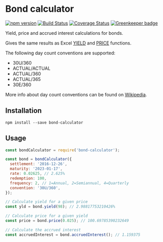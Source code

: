 # Bond calculator

[![npm version](https://badge.fury.io/js/bond-calculator.svg)](https://badge.fury.io/js/bond-calculator)
[![Build Status](https://travis-ci.org/goldwasserexchange/bond-calculator.svg?branch=master)](https://travis-ci.org/goldwasserexchange/bond-calculator)
[![Coverage Status](https://coveralls.io/repos/github/goldwasserexchange/bond-calculator/badge.svg?branch=master)](https://coveralls.io/github/goldwasserexchange/bond-calculator?branch=master)
[![Greenkeeper badge](https://badges.greenkeeper.io/goldwasserexchange/bond-calculator.svg)](https://greenkeeper.io/)

Yield, price and accrued interest calculations for bonds.

Gives the same results as Excel [YIELD](https://support.office.com/en-US/article/YIELD-function-F5F5CA43-C4BD-434F-8BD2-ED3C9727A4FE) and [PRICE](https://support.office.com/en-us/article/PRICE-function-3ea9deac-8dfa-436f-a7c8-17ea02c21b0a) functions.

The following day count conventions are supported:
* 30U/360
* ACTUAL/ACTUAL
* ACTUAL/360
* ACTUAL/365
* 30E/360

More info about day count conventions can be found on [Wikipedia](https://en.wikipedia.org/wiki/Day_count_convention).

## Installation
```
npm install --save bond-calculator
```

## Usage
```javascript
const bondCalculator = require('bond-calculator');

const bond = bondCalculator({
  settlement: '2016-12-26',
  maturity: '2023-01-17',
  rate: 0.02625, // 2.625%
  redemption: 100,
  frequency: 2, // 1=Annual, 2=Semiannual, 4=Quarterly
  convention: '30U/360',
});

// Calculate yield for a given price
const yld = bond.yield(98); // 2.98817753210426%

// Calculate price for a given yield
const price = bond.price(0.025); // 100.69785390232649

// Calculate the accrued interest
const accruedInterest = bond.accruedInterest(); // 1.159375
```
